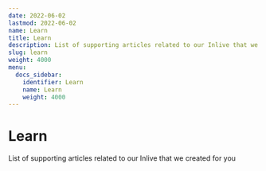 ```yaml
---
date: 2022-06-02
lastmod: 2022-06-02
name: Learn
title: Learn
description: List of supporting articles related to our Inlive that we created for you
slug: learn
weight: 4000
menu:
  docs_sidebar:
    identifier: Learn
    name: Learn
    weight: 4000
---
```

# Learn
List of supporting articles related to our Inlive that we created for you
